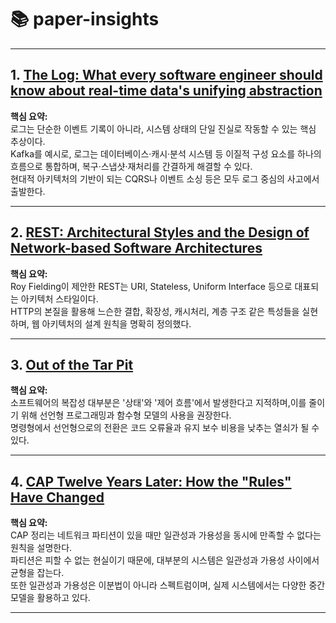# 📚 paper-insights

---

## 1. [The Log: What every software engineer should know about real-time data's unifying abstraction](TheLog.md)

**핵심 요약:**  
로그는 단순한 이벤트 기록이 아니라, 시스템 상태의 단일 진실로 작동할 수 있는 핵심 추상이다.  
Kafka를 예시로, 로그는 데이터베이스·캐시·분석 시스템 등 이질적 구성 요소를 하나의 흐름으로 통합하며, 복구·스냅샷·재처리를 간결하게 해결할 수 있다.  
현대적 아키텍처의 기반이 되는 CQRS나 이벤트 소싱 등은 모두 로그 중심의 사고에서 출발한다.

---

## 2. [REST: Architectural Styles and the Design of Network-based Software Architectures](REST.md)

**핵심 요약:**  
Roy Fielding이 제안한 REST는 URI, Stateless, Uniform Interface 등으로 대표되는 아키텍처 스타일이다.  
HTTP의 본질을 활용해 느슨한 결합, 확장성, 캐시처리, 계층 구조 같은 특성들을 실현하며, 웹 아키텍처의 설계 원칙을 명확히 정의했다.

---

## 3. [Out of the Tar Pit](OutOfTheTarPit.md)

**핵심 요약:**  
소프트웨어의 복잡성 대부분은 '상태'와 '제어 흐름'에서 발생한다고 지적하며,이를 줄이기 위해 선언형 프로그래밍과 함수형 모델의 사용을 권장한다.  
명령형에서 선언형으로의 전환은 코드 오류율과 유지 보수 비용을 낮추는 열쇠가 될 수 있다.

---

## 4. [CAP Twelve Years Later: How the "Rules" Have Changed](CAP.md)

**핵심 요약:**  
CAP 정리는 네트워크 파티션이 있을 때만 일관성과 가용성을 동시에 만족할 수 없다는 원칙을 설명한다.  
파티션은 피할 수 없는 현실이기 때문에, 대부분의 시스템은 일관성과 가용성 사이에서 균형을 잡는다.  
또한 일관성과 가용성은 이분법이 아니라 스펙트럼이며, 실제 시스템에서는 다양한 중간 모델을 활용하고 있다.

---
